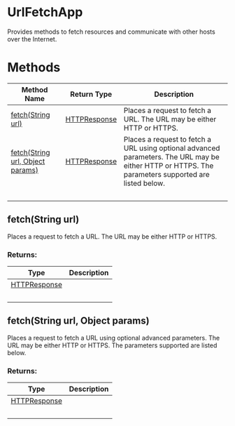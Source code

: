 # UrlFetchApp
Provides methods to fetch resources and communicate with other hosts over the Internet.

# Methods
|Method Name|Return Type|Description|
|-|-|-
[fetch(String url)](#fetch~string-url~)|[HTTPResponse](./HTTPResponse)|Places a request to fetch a URL. The URL may be either HTTP or HTTPS.<br />
[fetch(String url, Object params)](#fetch~string-url_-object-params~)|[HTTPResponse](./HTTPResponse)|Places a request to fetch a URL using optional advanced parameters. The URL may be either HTTP or HTTPS. The parameters supported are listed below.<br />
&nbsp;|&nbsp;|&nbsp;

## <a name="fetch~string-url~"></a>fetch(String url)
Places a request to fetch a URL. The URL may be either HTTP or HTTPS.


### Returns:
|Type|Description|
|-|-
[HTTPResponse](./HTTPResponse)|
&nbsp;|&nbsp;
## <a name="fetch~string-url_-object-params~"></a>fetch(String url, Object params)
Places a request to fetch a URL using optional advanced parameters. The URL may be either HTTP or HTTPS. The parameters supported are listed below.


### Returns:
|Type|Description|
|-|-
[HTTPResponse](./HTTPResponse)|
&nbsp;|&nbsp;
